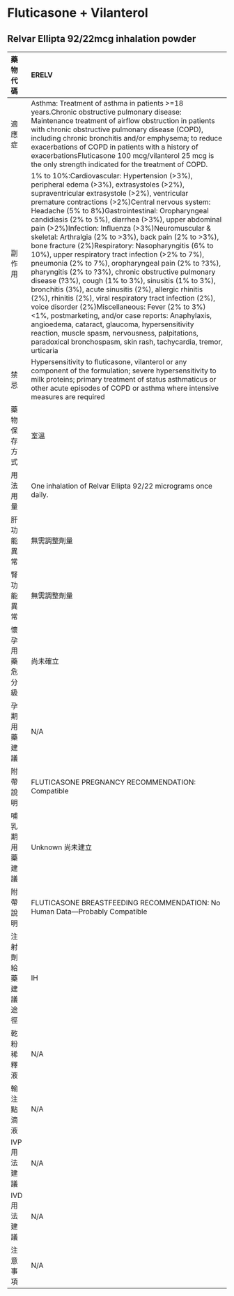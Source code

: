 # Fluticasone + Vilanterol

## Relvar Ellipta 92/22mcg inhalation powder

| 藥物代碼           | ERELV                                                                                                                                                                                                                                                                                                                                                                                                                                                                                                                                                                                                                                                                                                                                                                                                                                                                                                                                                                                                                                                                                                        |
|:-------------------|:-------------------------------------------------------------------------------------------------------------------------------------------------------------------------------------------------------------------------------------------------------------------------------------------------------------------------------------------------------------------------------------------------------------------------------------------------------------------------------------------------------------------------------------------------------------------------------------------------------------------------------------------------------------------------------------------------------------------------------------------------------------------------------------------------------------------------------------------------------------------------------------------------------------------------------------------------------------------------------------------------------------------------------------------------------------------------------------------------------------|
| 適應症             | Asthma: Treatment of asthma in patients >=18 years.Chronic obstructive pulmonary disease: Maintenance treatment of airflow obstruction in patients with chronic obstructive pulmonary disease (COPD), including chronic bronchitis and/or emphysema; to reduce exacerbations of COPD in patients with a history of exacerbationsFluticasone 100 mcg/vilanterol 25 mcg is the only strength indicated for the treatment of COPD.                                                                                                                                                                                                                                                                                                                                                                                                                                                                                                                                                                                                                                                                              |
| 副作用             | 1% to 10%:Cardiovascular: Hypertension (>3%), peripheral edema (>3%), extrasystoles (>2%), supraventricular extrasystole (>2%), ventricular premature contractions (>2%)Central nervous system: Headache (5% to 8%)Gastrointestinal: Oropharyngeal candidiasis (2% to 5%), diarrhea (>3%), upper abdominal pain (>2%)Infection: Influenza (>3%)Neuromuscular & skeletal: Arthralgia (2% to >3%), back pain (2% to >3%), bone fracture (2%)Respiratory: Nasopharyngitis (6% to 10%), upper respiratory tract infection (>2% to 7%), pneumonia (2% to 7%), oropharyngeal pain (2% to ?3%), pharyngitis (2% to ?3%), chronic obstructive pulmonary disease (?3%), cough (1% to 3%), sinusitis (1% to 3%), bronchitis (3%), acute sinusitis (2%), allergic rhinitis (2%), rhinitis (2%), viral respiratory tract infection (2%), voice disorder (2%)Miscellaneous: Fever (2% to 3%)<1%, postmarketing, and/or case reports: Anaphylaxis, angioedema, cataract, glaucoma, hypersensitivity reaction, muscle spasm, nervousness, palpitations, paradoxical bronchospasm, skin rash, tachycardia, tremor, urticaria |
| 禁忌               | Hypersensitivity to fluticasone, vilanterol or any component of the formulation; severe hypersensitivity to milk proteins; primary treatment of status asthmaticus or other acute episodes of COPD or asthma where intensive measures are required                                                                                                                                                                                                                                                                                                                                                                                                                                                                                                                                                                                                                                                                                                                                                                                                                                                           |
| 藥物保存方式       | 室溫                                                                                                                                                                                                                                                                                                                                                                                                                                                                                                                                                                                                                                                                                                                                                                                                                                                                                                                                                                                                                                                                                                         |
| 用法用量           | One inhalation of Relvar Ellipta 92/22 micrograms once daily.                                                                                                                                                                                                                                                                                                                                                                                                                                                                                                                                                                                                                                                                                                                                                                                                                                                                                                                                                                                                                                                |
| 肝功能異常         | 無需調整劑量                                                                                                                                                                                                                                                                                                                                                                                                                                                                                                                                                                                                                                                                                                                                                                                                                                                                                                                                                                                                                                                                                                 |
| 腎功能異常         | 無需調整劑量                                                                                                                                                                                                                                                                                                                                                                                                                                                                                                                                                                                                                                                                                                                                                                                                                                                                                                                                                                                                                                                                                                 |
| 懷孕用藥危分級     | 尚未確立                                                                                                                                                                                                                                                                                                                                                                                                                                                                                                                                                                                                                                                                                                                                                                                                                                                                                                                                                                                                                                                                                                     |
| 孕期用藥建議       | N/A                                                                                                                                                                                                                                                                                                                                                                                                                                                                                                                                                                                                                                                                                                                                                                                                                                                                                                                                                                                                                                                                                                          |
| 附帶說明           | FLUTICASONE PREGNANCY RECOMMENDATION: Compatible                                                                                                                                                                                                                                                                                                                                                                                                                                                                                                                                                                                                                                                                                                                                                                                                                                                                                                                                                                                                                                                             |
| 哺乳期用藥建議     | Unknown 尚未建立                                                                                                                                                                                                                                                                                                                                                                                                                                                                                                                                                                                                                                                                                                                                                                                                                                                                                                                                                                                                                                                                                             |
| 附帶說明           | FLUTICASONE BREASTFEEDING RECOMMENDATION: No Human Data—Probably Compatible                                                                                                                                                                                                                                                                                                                                                                                                                                                                                                                                                                                                                                                                                                                                                                                                                                                                                                                                                                                                                                  |
| 注射劑給藥建議途徑 | IH                                                                                                                                                                                                                                                                                                                                                                                                                                                                                                                                                                                                                                                                                                                                                                                                                                                                                                                                                                                                                                                                                                           |
| 乾粉稀釋液         | N/A                                                                                                                                                                                                                                                                                                                                                                                                                                                                                                                                                                                                                                                                                                                                                                                                                                                                                                                                                                                                                                                                                                          |
| 輸注點滴液         | N/A                                                                                                                                                                                                                                                                                                                                                                                                                                                                                                                                                                                                                                                                                                                                                                                                                                                                                                                                                                                                                                                                                                          |
| IVP 用法建議       | N/A                                                                                                                                                                                                                                                                                                                                                                                                                                                                                                                                                                                                                                                                                                                                                                                                                                                                                                                                                                                                                                                                                                          |
| IVD 用法建議       | N/A                                                                                                                                                                                                                                                                                                                                                                                                                                                                                                                                                                                                                                                                                                                                                                                                                                                                                                                                                                                                                                                                                                          |
| 注意事項           | N/A                                                                                                                                                                                                                                                                                                                                                                                                                                                                                                                                                                                                                                                                                                                                                                                                                                                                                                                                                                                                                                                                                                          |

